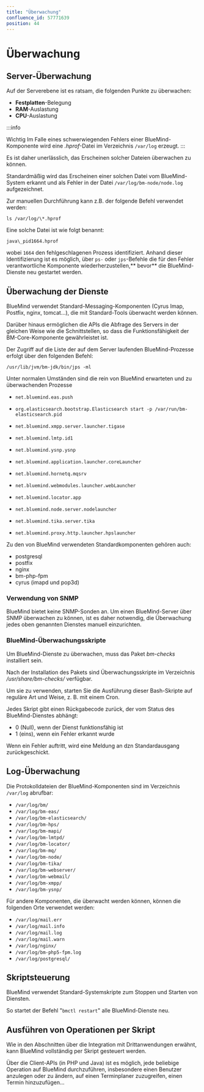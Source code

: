 ```yaml
---
title: "Überwachung"
confluence_id: 57771639
position: 44
---
```

# Überwachung


## Server-Überwachung

Auf der Serverebene ist es ratsam, die folgenden Punkte zu überwachen:

- **Festplatten**-Belegung
- **RAM**-Auslastung
- **CPU**-Auslastung


:::info

Wichtig
Im Falle eines schwerwiegenden Fehlers einer BlueMind-Komponente wird eine *.hprof*-Datei im Verzeichnis `/var/log` erzeugt.
:::

Es ist daher unerlässlich, das Erscheinen solcher Dateien überwachen zu können.

Standardmäßig wird das Erscheinen einer solchen Datei vom BlueMind-System erkannt und als Fehler in der Datei `/var/log/bm-node/node.log` aufgezeichnet.


Zur manuellen Durchführung kann z.B. der folgende Befehl verwendet werden:


```
ls /var/log/\*.hprof
```


Eine solche Datei ist wie folgt benannt:

```
java\_pid1664.hprof
```

wobei `1664` den fehlgeschlagenen Prozess identifiziert. Anhand dieser Identifizierung ist es möglich, über `ps-` oder `jps`-Befehle die für den Fehler verantwortliche Komponente wiederherzustellen,** bevor** die BlueMind-Dienste neu gestartet werden.

## Überwachung der Dienste

BlueMind verwendet Standard-Messaging-Komponenten (Cyrus Imap, Postfix, nginx, tomcat...), die mit Standard-Tools überwacht werden können.

Darüber hinaus ermöglichen die APIs die Abfrage des Servers in der gleichen Weise wie die Schnittstellen, so dass die Funktionsfähigkeit der BM-Core-Komponente gewährleistet ist.

Der Zugriff auf die Liste der auf dem Server laufenden BlueMind-Prozesse erfolgt über den folgenden Befehl:


```
/usr/lib/jvm/bm-jdk/bin/jps -ml
```


Unter normalen Umständen sind die rein von BlueMind erwarteten und zu überwachenden Prozesse

- `net.bluemind.eas.push`

- `org.elasticsearch.bootstrap.Elasticsearch start -p /var/run/bm-elasticsearch.pid`

- `net.bluemind.xmpp.server.launcher.tigase`

- `net.bluemind.lmtp.id1`

- `net.bluemind.ysnp.ysnp`

- `net.bluemind.application.launcher.coreLauncher`

- `net.bluemind.hornetq.mqsrv`

- `net.bluemind.webmodules.launcher.webLauncher`

- `net.bluemind.locator.app`

- `net.bluemind.node.server.nodelauncher`

- `net.bluemind.tika.server.tika`

- `net.bluemind.proxy.http.launcher.hpslauncher`


Zu den von BlueMind verwendeten Standardkomponenten gehören auch:

- postgresql
- postfix
- nginx
- bm-php-fpm
- cyrus (imapd und pop3d)


### Verwendung von SNMP

BlueMind bietet keine SNMP-Sonden an. Um einen BlueMind-Server über SNMP überwachen zu können, ist es daher notwendig, die Überwachung jedes oben genannten Dienstes manuell einzurichten.

### BlueMind-Überwachungsskripte

Um BlueMind-Dienste zu überwachen, muss das Paket *bm-checks* installiert sein.

Nach der Installation des Pakets sind Überwachungsskripte im Verzeichnis */usr/share/bm-checks/* verfügbar.

Um sie zu verwenden, starten Sie die Ausführung dieser Bash-Skripte auf reguläre Art und Weise, z. B. mit einem Cron.

Jedes Skript gibt einen Rückgabecode zurück, der vom Status des BlueMind-Dienstes abhängt:

- 0 (Null), wenn der Dienst funktionsfähig ist
- 1 (eins), wenn ein Fehler erkannt wurde


Wenn ein Fehler auftritt, wird eine Meldung an dzn Standardausgang zurückgeschickt.

## Log-Überwachung

Die Protokolldateien der BlueMind-Komponenten sind im Verzeichnis `/var/log` abrufbar:

- `/var/log/bm/`
- `/var/log/bm-eas/`
- `/var/log/bm-elasticsearch/`
- `/var/log/bm-hps/`
- `/var/log/bm-mapi/`
- `/var/log/bm-lmtpd/`
- `/var/log/bm-locator/`
- `/var/log/bm-mq/`
- `/var/log/bm-node/`
- `/var/log/bm-tika/`
- `/var/log/bm-webserver/`
- `/var/log/bm-webmail/`
- `/var/log/bm-xmpp/`
- `/var/log/bm-ysnp/`


Für andere Komponenten, die überwacht werden können, können die folgenden Orte verwendet werden:

- `/var/log/mail.err`
- `/var/log/mail.info`
- `/var/log/mail.log`
- `/var/log/mail.warn`
- `/var/log/nginx/`
- `/var/log/bm-php5-fpm.log`
- `/var/log/postgresql/`


## Skriptsteuerung

BlueMind verwendet Standard-Systemskripte zum Stoppen und Starten von Diensten.

So startet der Befehl "`bmctl restart`" alle BlueMind-Dienste neu.

## Ausführen von Operationen per Skript

Wie in den Abschnitten über die Integration mit Drittanwendungen erwähnt, kann BlueMind vollständig per Skript gesteuert werden.

Über die Client-APIs (in PHP und Java) ist es möglich, jede beliebige Operation auf BlueMind durchzuführen, insbesondere einen Benutzer anzulegen oder zu ändern, auf einen Terminplaner zuzugreifen, einen Termin hinzuzufügen...


